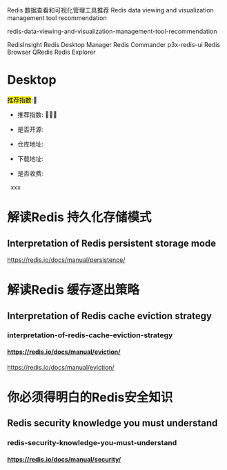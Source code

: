 
Redis 数据查看和可视化管理工具推荐
Redis data viewing and visualization management tool recommendation

redis-data-viewing-and-visualization-management-tool-recommendation


RedisInsight
Redis Desktop Manager
Redis Commander
p3x-redis-ui
Redis Browser
QRedis
Redis Explorer


# Desktop

<mark>推荐指数</mark>:🌟

- 推荐指数: 🌟🌟🌟

- 是否开源:
  
- 仓库地址:

- 下载地址:

- 是否收费:

  
&nbsp;&nbsp;xxx


# 解读Redis 持久化存储模式
## Interpretation of Redis persistent storage mode

https://redis.io/docs/manual/persistence/

# 解读Redis 缓存逐出策略
## Interpretation of Redis cache eviction strategy
### interpretation-of-redis-cache-eviction-strategy
#### https://redis.io/docs/manual/eviction/

https://redis.io/docs/manual/eviction/

# 你必须得明白的Redis安全知识
## Redis security knowledge you must understand
### redis-security-knowledge-you-must-understand
#### https://redis.io/docs/manual/security/
